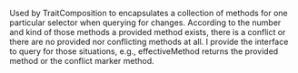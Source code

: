 Used by TraitComposition to encapsulates a collection of methods for one particular selector when querying for changes. According to the number and kind of those methods a provided method exists, there is a conflict or there are no provided nor conflicting methods at all. I provide the interface to query for those situations, e.g., effectiveMethod returns the provided method or the conflict marker method.

